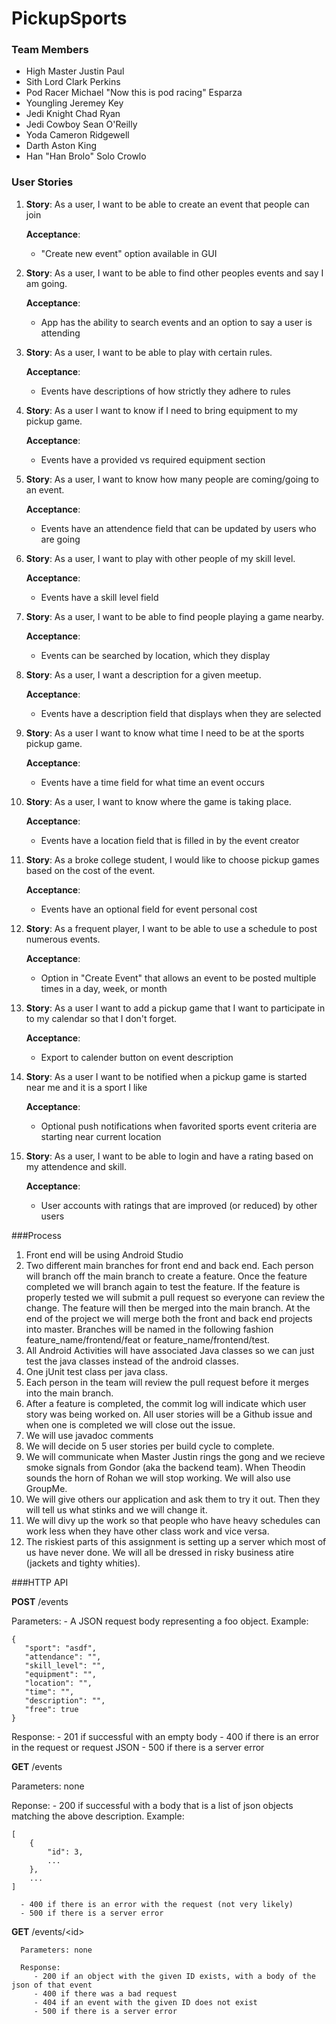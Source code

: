 PickupSports
=============

### Team Members

* High Master Justin Paul
* Sith Lord Clark Perkins
* Pod Racer Michael "Now this is pod racing" Esparza
* Youngling Jeremey Key
* Jedi Knight Chad Ryan
* Jedi Cowboy Sean O'Reilly
* Yoda Cameron Ridgewell
* Darth Aston King
* Han "Han Brolo" Solo Crowlo


### User Stories

1.  __Story__: As a user, I want to be able to create an event that people can join

    __Acceptance__:
    * "Create new event" option available in GUI
  
2. __Story__: As a user, I want to be able to find other peoples events and say I am going.

    __Acceptance__:
    * App has the ability to search events and an option to say a user is attending
3. __Story__: As a user, I want to be able to play with certain rules.

    __Acceptance__:
    * Events have descriptions of how strictly they adhere to rules
4. __Story__: As a user I want to know if I need to bring equipment to my pickup game.

    __Acceptance__:
    * Events have a provided vs required equipment section
5. __Story__: As a user, I want to know how many people are coming/going to an event.

    __Acceptance__:
    * Events have an attendence field that can be updated by users who are going
5. __Story__: As a user, I want to play with other people of my skill level.

    __Acceptance__:
    * Events have a skill level field
6. __Story__: As a user, I want to be able to find people playing a game nearby.

    __Acceptance__:
    * Events can be searched by location, which they display
7. __Story__: As a user, I want a description for a given meetup.

    __Acceptance__:
    * Events have a description field that displays when they are selected
8. __Story__: As a user I want to know what time I need to be at the sports pickup game.

    __Acceptance__:
    * Events have a time field for what time an event occurs
9. __Story__: As a user, I want to know where the game is taking place. 

    __Acceptance__:
    * Events have a location field that is filled in by the event creator
10. __Story__: As a broke college student, I would like to choose pickup games based on the cost of the event.

    __Acceptance__:
    * Events have an optional field for event personal cost
11. __Story__: As a frequent player, I want to be able to use a schedule to post numerous events. 

    __Acceptance__:
    * Option in "Create Event" that allows an event to be posted multiple times in a day, week, or month 
12. __Story__: As a user I want to add a pickup game that I want to participate in to my calendar so that I don't forget.

    __Acceptance__:
    * Export to calender button on event description
13. __Story__: As a user I want to be notified when a pickup game is started near me and it is a sport I like

    __Acceptance__:
    * Optional push notifications when favorited sports event criteria are starting near current location
14. __Story__: As a user, I want to be able to login and have a rating based on my attendence and skill.

    __Acceptance__:
    * User accounts with ratings that are improved (or reduced) by other users


###Process
1. Front end will be using Android Studio
2. Two different main branches for front end and back end. Each person will branch off the main branch to create a feature. Once the feature completed we will branch again to test the feature. If the feature is properly tested we will submit a pull request so everyone can review the change. The feature will then be merged into the main branch. At the end of the project we will merge both the front and back end projects into master. Branches will be named in the following fashion feature_name/frontend/feat or feature_name/frontend/test.
3. All Android Activities will have associated Java classes so we can just test the java classes instead of the android classes.
4. One jUnit test class per java class.
5. Each person in the team will review the pull request before it merges into the main branch.
6. After a feature is completed, the commit log will indicate which user story was being worked on. All user stories will be a Github issue and when one is completed we will close out the issue.
7. We will use javadoc comments
8. We will decide on 5 user stories per build cycle to complete.
9. We will communicate when Master Justin rings the gong and we recieve smoke signals from Gondor (aka the backend team). When Theodin sounds the horn of Rohan we will stop working. We will also use GroupMe.
10. We will give others our application and ask them to try it out. Then they will tell us what stinks and we will change it.
11. We will divy up the work so that people who have heavy schedules can work less when they have other class work and vice versa.
12. The riskiest parts of this assignment is setting up a server which most of us have never done. We will all be dressed in risky business atire (jackets and tighty whities).

###HTTP API



__POST__ /events
   
   Parameters:
      - A JSON request body representing a foo object. Example: 
      
 ```
 {
    "sport": "asdf",
    "attendance": "",
    "skill_level": "",
    "equipment": "",
    "location": "",
    "time": "",
    "description": "",
    "free": true
 }
 ```
      
   Response:
      - 201 if successful with an empty body
      - 400 if there is an error in the request or request JSON
      - 500 if there is a server error
      
      
__GET__ /events

   Parameters: none

   Reponse:
      - 200 if successful with a body that is a list of json objects matching the above description.  Example: 
      
 ```
 [
     {
         "id": 3,
         ...
     },
     ...
 ]
 ```
      - 400 if there is an error with the request (not very likely)
      - 500 if there is a server error
      

__GET__ /events/\<id\>
      
      Parameters: none
      
      Response:
         - 200 if an object with the given ID exists, with a body of the json of that event
         - 400 if there was a bad request
         - 404 if an event with the given ID does not exist
         - 500 if there is a server error
